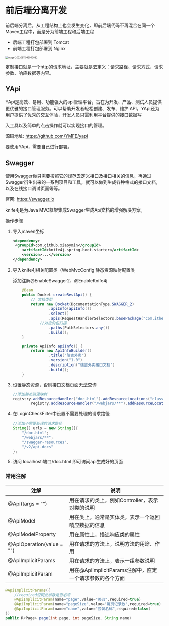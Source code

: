 # 前后端分离开发

前后端分离后，从工程结构上也会发生变化，即前后端代码不再混合在同一个Maven工程中，而是分为前端工程和后端工程

- 后端工程打包部署到 Tomcat
- 前端工程打包部署到 Nginx

<img src="https://sm-1301822562.cos.ap-nanjing.myqcloud.com/myTypora/image-20220811093943082.png" alt="image-20220811093943082" style="zoom:50%;" />

​	定制接口就是一个http的请求地址，主要就是去定义：请求路径、请求方式、请求参数、响应数据等内容。

## YApi

YApi是高效、易用、功能强大的api管理平台，旨在为开发、产品、测试人员提供更优雅的接口管理服务。可以帮助开发者轻松创建、发布、维护 API，YApi还为用户提供了优秀的交互体验，开发人员只需利用平台提供的接口数据写

入工具以及简单的点击操作就可以实现接口的管理。

源码地址: https://github.com/YMFE/yapi

要使用YApi，需要自己进行部署。

## Swagger

使用Swagger你只需要按照它的规范去定义接口及接口相关的信息，再通过Swagger衍生出来的一系列项目和工具，就可以做到生成各种格式的接口文档，以及在线接口调试页面等等。

官网: https://swagger.io

knife4j是为Java MVC框架集成Swagger生成Api文档的增强解决方案。

操作步骤

1. 导入maven坐标

   ```xml
   <dependency>
   	<groupId>com.github.xiaoymin</groupId>
       <artifactId>knife4j-spring-boot-starter</artifactId>
       <version>...</version>
   </dependency>
   ```

2. 导入knife4j相关配置类（WebMvcConfig 静态资源映射配置类

   添加注解@EnableSwagger2、@EnableKnife4j

   ```java
       @Bean
       public Docket createRestApi() {
           // 文档类型
           return new Docket(DocumentationType.SWAGGER_2)
                   .apiInfo(apiInfo())
                   .select()
                   .apis(RequestHandlerSelectors.basePackage("com.itheima.reggie.controller"))
               //对应的包扫描
                   .paths(PathSelectors.any())
                   .build();
       }
   
       private ApiInfo apiInfo() {
           return new ApiInfoBuilder()
                   .title("瑞吉外卖")
                   .version("1.0")
                   .description("瑞吉外卖接口文档")
                   .build();
       }
   ```

3. 设置静态资源，否则接口文档页面无法查询

   ```java
   //添加静态资源映射
   registry.addResourceHandler("doc.html").addResourceLocations("classpath:/META-INF/resources/");
           registry.addResourceHandler("/webjars/**").addResourceLocations("classpath:/META-INF/resources/webjars/");
   ```

4. 在LoginCheckFilter中设置不需要处理的请求路径

   ```java
   //添加不需要处理的请求路径
   String[] urls = new String[]{
       "/doc.html";
       "/webjars/**";
       "/swagger-resources",
       "/v2/api-docs"
   };
   ```

5. 访问 localhost:端口/doc.html 即可访问api生成好的页面

### 常用注解

| 注解                      | 说明                                                     |
| ------------------------- | -------------------------------------------------------- |
| @Api(targs = "")          | 用在请求的类上，例如Controller，表示对类的说明           |
| @ApiModel                 | 用在类上，通常是实体类，表示一个返回响应数据的信息       |
| @ApiModelProperty         | 用在属性上，描述响应类的属性                             |
| @ApiOperation(value = "") | 用在请求的方法上，说明方法的用途、作用                   |
| @ApiImplicitParams        | 用在请求的方法上，表示一组参数说明                       |
| @ApiImplicitParam         | 用在@ApiImplicitParams注解中，直定一个请求参数的各个方面 |

```java
@ApiImplicitParams({
    //required说明此参数是否必须
    @ApiImplicitParam(name="page",value="页码",required=true)
    @ApiImplicitParam(name="pageSize",value="每页记录数",required=true)
    @ApiImplicitParam(name="name",value="套餐名称",required=false)
})
public R<Page> page(int page, int pageSize, String name)
```





















